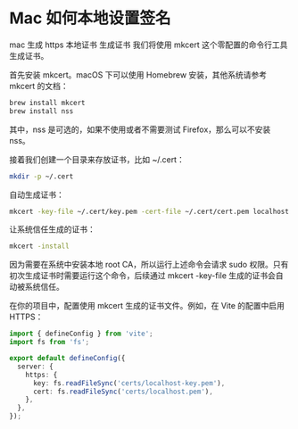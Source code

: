 # Mac 如何本地设置签名

mac 生成 https 本地证书
生成证书
我们将使用 mkcert 这个零配置的命令行工具生成证书。

首先安装 mkcert。macOS 下可以使用 Homebrew 安装，其他系统请参考 mkcert 的文档：

```sh
brew install mkcert
brew install nss
```

其中，nss 是可选的，如果不使用或者不需要测试 Firefox，那么可以不安装 nss。

接着我们创建一个目录来存放证书，比如 ~/.cert：

```sh
mkdir -p ~/.cert
```

自动生成证书：

```sh
mkcert -key-file ~/.cert/key.pem -cert-file ~/.cert/cert.pem localhost 192.168.100.139
```

让系统信任生成的证书：

```sh
mkcert -install
```

因为需要在系统中安装本地 root CA，所以运行上述命令会请求 sudo 权限。只有初次生成证书时需要运行这个命令，后续通过 mkcert -key-file 生成的证书会自动被系统信任。

在你的项目中，配置使用 mkcert 生成的证书文件。例如，在 Vite 的配置中启用 HTTPS：

```ts
import { defineConfig } from 'vite';
import fs from 'fs';

export default defineConfig({
  server: {
    https: {
      key: fs.readFileSync('certs/localhost-key.pem'),
      cert: fs.readFileSync('certs/localhost.pem'),
    },
  },
});
```

